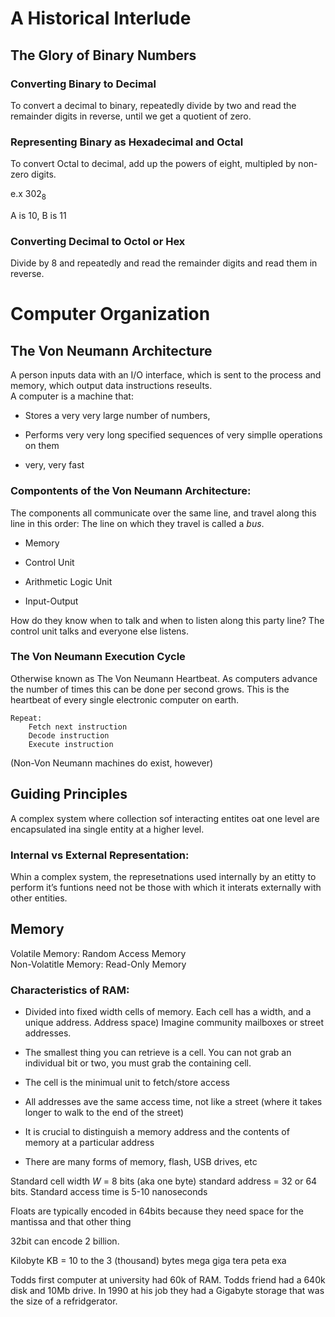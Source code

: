 A Historical Interlude
======================

The Glory of Binary Numbers
---------------------------

### Converting Binary to Decimal

To convert a decimal to binary, repeatedly divide by two and read the
remainder digits in reverse, until we get a quotient of zero.

### Representing Binary as Hexadecimal and Octal

To convert Octal to decimal, add up the powers of eight, multipled by
non-zero digits.

e.x ${302_8}$

A is 10, B is 11

### Converting Decimal to Octol or Hex

Divide by 8 and repeatedly and read the remainder digits and read them
in reverse.

Computer Organization
=====================

The Von Neumann Architecture
----------------------------

A person inputs data with an I/O interface, which is sent to the process
and memory, which output data instructions reseults.\
A computer is a machine that:

-   Stores a very very large number of numbers,

-   Performs very very long specified sequences of very simplle
    operations on them

-   very, very fast

### Compontents of the Von Neumann Architecture:

The components all communicate over the same line, and travel along this
line in this order: The line on which they travel is called a *bus*.

-   Memory

-   Control Unit

-   Arithmetic Logic Unit

-   Input-Output

How do they know when to talk and when to listen along this party line?
The control unit talks and everyone else listens.

### The Von Neumann Execution Cycle

Otherwise known as The Von Neumann Heartbeat. As computers advance the
number of times this can be done per second grows. This is the heartbeat
of every single electronic computer on earth.

    Repeat:
        Fetch next instruction
        Decode instruction
        Execute instruction

(Non-Von Neumann machines do exist, however)

Guiding Principles
------------------

A complex system where collection sof interacting entites oat one level
are encapsulated ina single entity at a higher level.

### Internal vs External Representation:

Whin a complex system, the represetnations used internally by an etitty
to perform it’s funtions need not be those with which it interats
externally with other entities.

Memory
------

Volatile Memory: Random Access Memory\
Non-Volatitle Memory: Read-Only Memory

### Characteristics of RAM:

-   Divided into fixed width cells of memory. Each cell has a width, and
    a unique address. Address space) Imagine community mailboxes or
    street addresses.

-   The smallest thing you can retrieve is a cell. You can not grab an
    individual bit or two, you must grab the containing cell.

-   The cell is the minimual unit to fetch/store access

-   All addresses ave the same access time, not like a street (where it
    takes longer to walk to the end of the street)

-   It is crucial to distinguish a memory address and the contents of
    memory at a particular address

-   There are many forms of memory, flash, USB drives, etc

Standard cell width $W$ = 8 bits (aka one byte) standard address = 32 or
64 bits. Standard access time is 5-10 nanoseconds

Floats are typically encoded in 64bits because they need space for the
mantissa and that other thing

32bit can encode 2 billion.

Kilobyte KB = 10 to the 3 (thousand) bytes mega giga tera peta exa

Todds first computer at university had 60k of RAM. Todds friend had a
640k disk and 10Mb drive. In 1990 at his job they had a Gigabyte storage
that was the size of a refridgerator.
